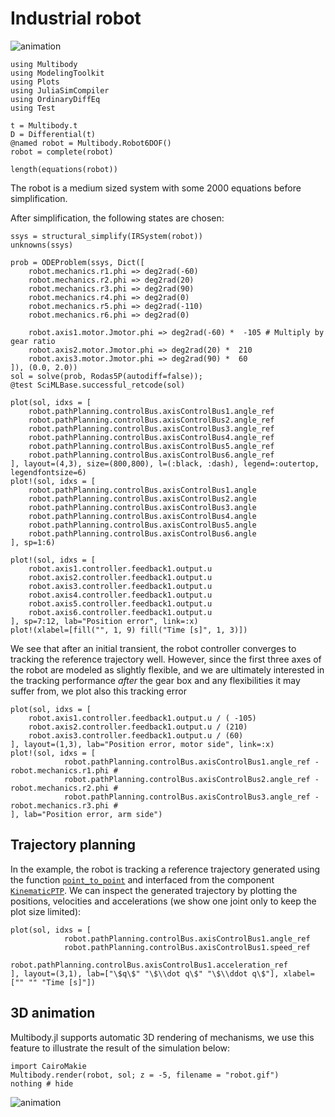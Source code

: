 # Industrial robot

![animation](robot.gif)

```@example robot
using Multibody
using ModelingToolkit
using Plots
using JuliaSimCompiler
using OrdinaryDiffEq
using Test

t = Multibody.t
D = Differential(t)
@named robot = Multibody.Robot6DOF()
robot = complete(robot)

length(equations(robot))
```
The robot is a medium sized system with some 2000 equations before simplification.

After simplification, the following states are chosen:
```@example robot
ssys = structural_simplify(IRSystem(robot))
unknowns(ssys)
```
    
```@example robot
prob = ODEProblem(ssys, Dict([
    robot.mechanics.r1.phi => deg2rad(-60)
    robot.mechanics.r2.phi => deg2rad(20)
    robot.mechanics.r3.phi => deg2rad(90)
    robot.mechanics.r4.phi => deg2rad(0)
    robot.mechanics.r5.phi => deg2rad(-110)
    robot.mechanics.r6.phi => deg2rad(0)

    robot.axis1.motor.Jmotor.phi => deg2rad(-60) *  -105 # Multiply by gear ratio
    robot.axis2.motor.Jmotor.phi => deg2rad(20) *  210
    robot.axis3.motor.Jmotor.phi => deg2rad(90) *  60
]), (0.0, 2.0))
sol = solve(prob, Rodas5P(autodiff=false));
@test SciMLBase.successful_retcode(sol)

plot(sol, idxs = [
    robot.pathPlanning.controlBus.axisControlBus1.angle_ref
    robot.pathPlanning.controlBus.axisControlBus2.angle_ref
    robot.pathPlanning.controlBus.axisControlBus3.angle_ref
    robot.pathPlanning.controlBus.axisControlBus4.angle_ref
    robot.pathPlanning.controlBus.axisControlBus5.angle_ref
    robot.pathPlanning.controlBus.axisControlBus6.angle_ref
], layout=(4,3), size=(800,800), l=(:black, :dash), legend=:outertop, legendfontsize=6)
plot!(sol, idxs = [
    robot.pathPlanning.controlBus.axisControlBus1.angle
    robot.pathPlanning.controlBus.axisControlBus2.angle
    robot.pathPlanning.controlBus.axisControlBus3.angle
    robot.pathPlanning.controlBus.axisControlBus4.angle
    robot.pathPlanning.controlBus.axisControlBus5.angle
    robot.pathPlanning.controlBus.axisControlBus6.angle
], sp=1:6)

plot!(sol, idxs = [
    robot.axis1.controller.feedback1.output.u
    robot.axis2.controller.feedback1.output.u
    robot.axis3.controller.feedback1.output.u
    robot.axis4.controller.feedback1.output.u
    robot.axis5.controller.feedback1.output.u
    robot.axis6.controller.feedback1.output.u
], sp=7:12, lab="Position error", link=:x)
plot!(xlabel=[fill("", 1, 9) fill("Time [s]", 1, 3)])
```
We see that after an initial transient, the robot controller converges to tracking the reference trajectory well. However, since the first three axes of the robot are modeled as slightly flexible, and we are ultimately interested in the tracking performance _after_ the gear box and any flexibilities it may suffer from, we plot also this tracking error
```@example robot
plot(sol, idxs = [
    robot.axis1.controller.feedback1.output.u / ( -105)
    robot.axis2.controller.feedback1.output.u / (210)
    robot.axis3.controller.feedback1.output.u / (60)
], layout=(1,3), lab="Position error, motor side", link=:x)
plot!(sol, idxs = [
            robot.pathPlanning.controlBus.axisControlBus1.angle_ref - robot.mechanics.r1.phi #
            robot.pathPlanning.controlBus.axisControlBus2.angle_ref - robot.mechanics.r2.phi #
            robot.pathPlanning.controlBus.axisControlBus3.angle_ref - robot.mechanics.r3.phi #
], lab="Position error, arm side")
```


## Trajectory planning
In the example, the robot is tracking a reference trajectory generated using the function [`point_to_point`](@ref) and interfaced from the component [`KinematicPTP`](@ref). We can inspect the generated trajectory by plotting the positions, velocities and accelerations (we show one joint only to keep the plot size limited):
```@example robot
plot(sol, idxs = [
            robot.pathPlanning.controlBus.axisControlBus1.angle_ref
            robot.pathPlanning.controlBus.axisControlBus1.speed_ref
            robot.pathPlanning.controlBus.axisControlBus1.acceleration_ref
], layout=(3,1), lab=["\$q\$" "\$\\dot q\$" "\$\\ddot q\$"], xlabel=["" "" "Time [s]"])
```

## 3D animation
Multibody.jl supports automatic 3D rendering of mechanisms, we use this feature to illustrate the result of the simulation below:

```@example robot
import CairoMakie
Multibody.render(robot, sol; z = -5, filename = "robot.gif")
nothing # hide
```

![animation](robot.gif)
